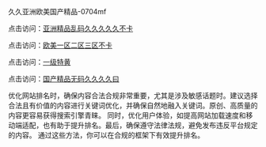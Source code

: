 久久亚洲欧美国产精品-0704mf

点击访问：<a href="https://cfad.pages.dev/">亚洲精品乱码久久久久久不卡</a>

点击访问：<a href="https://gfd-5xg.pages.dev/">欧美一区二区三区不卡</a>

点击访问：<a href="https://fdhf-454.pages.dev/">一级特黄</a>

点击访问：<a href="https://bered.pages.dev/">国产精品无码久久久久曰</a>

优化网站排名时，确保内容合法合规非常重要，尤其是涉及敏感话题时。建议选择合法且有价值的内容进行关键词优化，并确保自然地融入关键词。原创、高质量的内容更容易获得搜索引擎青睐。
同时，优化用户体验，如提高网站加载速度和移动端适配，也有助于提升排名。最后，确保遵守法律法规，避免发布违反平台规定的内容。
通过这些方法，你可以在合规的框架下有效提升排名。

<span style="display:none;">[Canonical link](https://github.com/vv20250704/vv06 ）</span>
